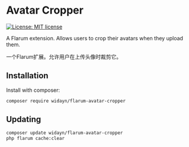 # Avatar Cropper
  <a href="https://github.com/WiDayn/flarum-avatar-cropper/blob/master/LICENSE" target="_blank">
    <img alt="License: MIT license" src="https://img.shields.io/badge/License-MIT license-yellow.svg" />
  </a>
  
A Flarum extension. Allows users to crop their avatars when they upload them.

一个Flarum扩展。允许用户在上传头像时裁剪它。

## Installation
Install with composer:
```bash
composer require widayn/flarum-avatar-cropper
```

## Updating
```bash
composer update widayn/flarum-avatar-cropper
php flarum cache:clear
```
